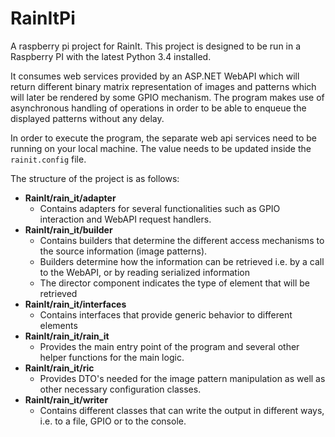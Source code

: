 # RainItPi
A raspberry pi project for RainIt.
This project is designed to be run in a Raspberry PI with the latest Python 3.4 installed.

It consumes web services provided by an ASP.NET WebAPI which will return different binary matrix representation of images and patterns which  will later be rendered by some GPIO mechanism. The program makes use of asynchronous handling of operations in order to be able to enqueue the displayed patterns without any delay. 

In order to execute the program, the separate web api services need to be running on your local machine. The value needs to be updated inside the `rainit.config` file.

The structure of the project is as follows:

* **RainIt/rain_it/adapter** 
    - Contains adapters for several functionalities such as GPIO interaction and WebAPI request handlers.
* **RainIt/rain_it/builder** 
    - Contains builders that determine the different access mechanisms to the source information (image patterns). 
    - Builders determine how the information can be retrieved i.e. by a call to the WebAPI, or by reading serialized information
    - The director component indicates the type of element that will be retrieved 
* **RainIt/rain_it/interfaces** 
    - Contains interfaces that provide generic behavior to different elements
* **RainIt/rain_it/rain_it** 
    - Provides the main entry point of the program and several other helper functions for the main logic.
* **RainIt/rain_it/ric** 
    - Provides DTO's needed for the image pattern manipulation as well as other necessary configuration classes.
* **RainIt/rain_it/writer** 
    - Contains different classes that can write the output in different ways, i.e. to a file, GPIO or to the console.
    
    
    
